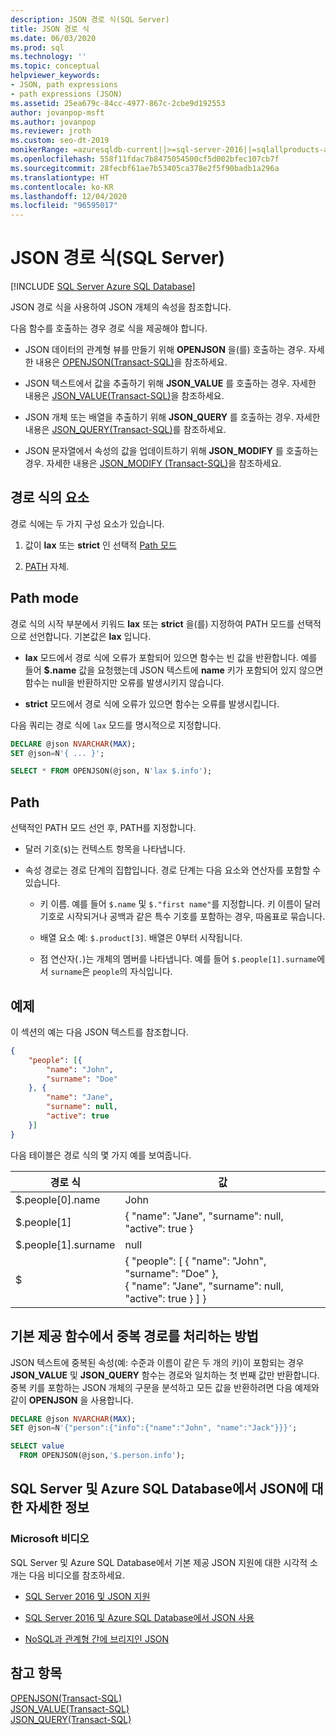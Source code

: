 ```yaml
---
description: JSON 경로 식(SQL Server)
title: JSON 경로 식
ms.date: 06/03/2020
ms.prod: sql
ms.technology: ''
ms.topic: conceptual
helpviewer_keywords:
- JSON, path expressions
- path expressions (JSON)
ms.assetid: 25ea679c-84cc-4977-867c-2cbe9d192553
author: jovanpop-msft
ms.author: jovanpop
ms.reviewer: jroth
ms.custom: seo-dt-2019
monikerRange: =azuresqldb-current||>=sql-server-2016||=sqlallproducts-allversions||>=sql-server-linux-2017||=azuresqldb-mi-current
ms.openlocfilehash: 558f11fdac7b8475054500cf5d002bfec107cb7f
ms.sourcegitcommit: 28fecbf61ae7b53405ca378e2f5f90badb1a296a
ms.translationtype: HT
ms.contentlocale: ko-KR
ms.lasthandoff: 12/04/2020
ms.locfileid: "96595017"
---
```

# <a name="json-path-expressions-sql-server"></a>JSON 경로 식(SQL Server)
[!INCLUDE [SQL Server Azure SQL Database](../../includes/applies-to-version/sqlserver2016-asdb.md)]

 JSON 경로 식을 사용하여 JSON 개체의 속성을 참조합니다.  
  
 다음 함수를 호출하는 경우 경로 식을 제공해야 합니다.  
  
-   JSON 데이터의 관계형 뷰를 만들기 위해 **OPENJSON** 을(를) 호출하는 경우. 자세한 내용은 [OPENJSON&#40;Transact-SQL&#41;](../../t-sql/functions/openjson-transact-sql.md)을 참조하세요.  
  
-   JSON 텍스트에서 값을 추출하기 위해 **JSON_VALUE** 를 호출하는 경우. 자세한 내용은 [JSON_VALUE&#40;Transact-SQL&#41;](../../t-sql/functions/json-value-transact-sql.md)을 참조하세요.  
  
-   JSON 개체 또는 배열을 추출하기 위해 **JSON_QUERY** 를 호출하는 경우. 자세한 내용은 [JSON_QUERY&#40;Transact-SQL&#41;](../../t-sql/functions/json-query-transact-sql.md)를 참조하세요.  
  
-   JSON 문자열에서 속성의 값을 업데이트하기 위해 **JSON_MODIFY** 를 호출하는 경우. 자세한 내용은 [JSON_MODIFY &#40;Transact-SQL&#41;](../../t-sql/functions/json-modify-transact-sql.md)을 참조하세요.  

## <a name="parts-of-a-path-expression"></a>경로 식의 요소
 경로 식에는 두 가지 구성 요소가 있습니다.  
  
1.  값이 **lax** 또는 **strict** 인 선택적 [Path 모드](#PATHMODE)  
  
2.  [PATH](#PATH) 자체.  

##  <a name="path-mode"></a><a name="PATHMODE"></a> Path mode  
 경로 식의 시작 부분에서 키워드 **lax** 또는 **strict** 을(를) 지정하여 PATH 모드를 선택적으로 선언합니다. 기본값은 **lax** 입니다.  
  
-   **lax** 모드에서 경로 식에 오류가 포함되어 있으면 함수는 빈 값을 반환합니다. 예를 들어 **$.name** 값을 요청했는데 JSON 텍스트에 **name** 키가 포함되어 있지 않으면 함수는 null을 반환하지만 오류를 발생시키지 않습니다.  
  
-   **strict** 모드에서 경로 식에 오류가 있으면 함수는 오류를 발생시킵니다.  

다음 쿼리는 경로 식에 `lax` 모드를 명시적으로 지정합니다.

```sql  
DECLARE @json NVARCHAR(MAX);
SET @json=N'{ ... }';

SELECT * FROM OPENJSON(@json, N'lax $.info');
```  
  
##  <a name="path"></a><a name="PATH"></a> Path  
 선택적인 PATH 모드 선언 후, PATH를 지정합니다.  
  
-   달러 기호(`$`)는 컨텍스트 항목을 나타냅니다.  
  
-   속성 경로는 경로 단계의 집합입니다. 경로 단계는 다음 요소와 연산자를 포함할 수 있습니다.  
  
    -   키 이름. 예를 들어 `$.name` 및 `$."first name"`를 지정합니다. 키 이름이 달러 기호로 시작되거나 공백과 같은 특수 기호를 포함하는 경우, 따옴표로 묶습니다.   
  
    -   배열 요소 예: `$.product[3]`. 배열은 0부터 시작됩니다.  
  
    -   점 연산자(`.`)는 개체의 멤버를 나타냅니다. 예를 들어 `$.people[1].surname`에서 `surname`은 `people`의 자식입니다.
  
## <a name="examples"></a>예제  
 이 섹션의 예는 다음 JSON 텍스트를 참조합니다.  
  
```json  
{
    "people": [{
        "name": "John",
        "surname": "Doe"
    }, {
        "name": "Jane",
        "surname": null,
        "active": true
    }]
}
```  
  
 다음 테이블은 경로 식의 몇 가지 예를 보여줍니다.  
  
|경로 식|값|  
|---------------------|-----------|  
|$.people[0].name|John|  
|$.people[1]|{ "name": "Jane",  "surname": null, "active": true }|  
|$.people[1].surname|null|  
|$|{ "people": [ { "name": "John",  "surname": "Doe" },<br />   { "name": "Jane",  "surname": null, "active": true } ] }|  
  
## <a name="how-built-in-functions-handle-duplicate-paths"></a>기본 제공 함수에서 중복 경로를 처리하는 방법  
 JSON 텍스트에 중복된 속성(예: 수준과 이름이 같은 두 개의 키)이 포함되는 경우 **JSON_VALUE** 및 **JSON_QUERY** 함수는 경로와 일치하는 첫 번째 값만 반환합니다. 중복 키를 포함하는 JSON 개체의 구문을 분석하고 모든 값을 반환하려면 다음 예제와 같이 **OPENJSON** 을 사용합니다.  
  
```sql  
DECLARE @json NVARCHAR(MAX);
SET @json=N'{"person":{"info":{"name":"John", "name":"Jack"}}}';

SELECT value
  FROM OPENJSON(@json,'$.person.info');
```  

## <a name="learn-more-about-json-in-sql-server-and-azure-sql-database"></a>SQL Server 및 Azure SQL Database에서 JSON에 대한 자세한 정보  
  
### <a name="microsoft-videos"></a>Microsoft 비디오

SQL Server 및 Azure SQL Database에서 기본 제공 JSON 지원에 대한 시각적 소개는 다음 비디오를 참조하세요.

-   [SQL Server 2016 및 JSON 지원](https://channel9.msdn.com/Shows/Data-Exposed/SQL-Server-2016-and-JSON-Support)

-   [SQL Server 2016 및 Azure SQL Database에서 JSON 사용](https://channel9.msdn.com/Shows/Data-Exposed/Using-JSON-in-SQL-Server-2016-and-Azure-SQL-Database)

-   [NoSQL과 관계형 간에 브리지인 JSON](https://channel9.msdn.com/events/DataDriven/SQLServer2016/JSON-as-a-bridge-betwen-NoSQL-and-relational-worlds)
  
## <a name="see-also"></a>참고 항목  
 [OPENJSON&#40;Transact-SQL&#41;](../../t-sql/functions/openjson-transact-sql.md)   
 [JSON_VALUE&#40;Transact-SQL&#41;](../../t-sql/functions/json-value-transact-sql.md)   
 [JSON_QUERY&#40;Transact-SQL&#41;](../../t-sql/functions/json-query-transact-sql.md)  
  
  

